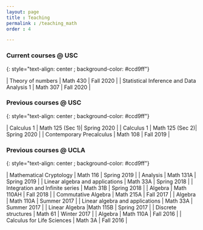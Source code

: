 ```yaml
---
layout: page
title : Teaching
permalink : /teaching_math
order : 4

---
```


### Current courses @ USC
{: style="text-align: center ; background-color: #ccd9ff"}

| Theory of numbers | Math 430 | Fall 2020 |
| Statistical Inference and Data Analysis 1 | Math 307 | Fall 2020 |


### Previous courses @ USC
{: style="text-align: center ; background-color: #ccd9ff"}

| Calculus 1 |    Math 125 (Sec 1)|	Spring 2020 |
| Calculus 1 |    Math 125 (Sec 2)|	Spring 2020 |
| Contemporary Precalculus |	Math 108 | Fall 2019 |

### Previous courses @ UCLA
{: style="text-align: center ; background-color: #ccd9ff"}

| Mathematical Cryptology	| Math 116	 | Spring 2019 |
| Analysis	| Math 131A |	Spring 2019 |
| Linear algebra and applications |	Math 33A	| Spring 2018 |
| Integration and Infinite series |	Math 31B | Spring 2018 |
| Algebra	 | Math 110AH |	Fall 2018 |
| Commutative Algebra |	Math 215A |	Fall 2017 |
| Algebra	| Math 110A |	Summer 2017 |
| Linear algebra and applications |	Math 33A |	Summer 2017 |
| Linear Algebra	|Math 115B |	Spring 2017 |
| Discrete structures	| Math 61 |	Winter 2017 |
| Algebra |	Math 110A |	Fall 2016 |
| Calculus for Life Sciences |	Math 3A |	Fall 2016 |